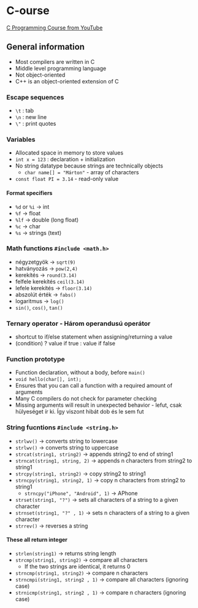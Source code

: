 # C-ourse
[C Programming Course from YouTube](https://www.youtube.com/watch?v=87SH2Cn0s9A&list=LL&index=7&)


## General information
- Most compilers are written in C
- Middle level programming language
- Not object-oriented
- C++ is an object-oriented extension of C

### Escape sequences
- `\t` : tab
- `\n` : new line
- `\"` : print quotes

### Variables
- Allocated space in memory to store values
- `int x = 123` : declaration + initialization
- No string datatype because strings are technically objects
    - `char name[] = "Márton"` - array of characters
- `const float PI = 3.14` - read-only value

#### Format specifiers
- `%d` or `%i`  → int	
- `%f`          → float	
- `%lf`         → double (long float)	
- `%c`          → char	
- `%s`          → strings (text)

### Math functions `#include <math.h>`
- négyzetgyök → `sqrt(9)`
- hatványozás → `pow(2,4)`
- kerekítés → `round(3.14)`
- felfele kerekítés `ceil(3.14)`
- lefele kerekítés → `floor(3.14)`
- abszolút érték → `fabs()`
- logaritmus → `log()`
- `sin()`, `cos()`, `tan()`

### Ternary operator - Három operandusú operátor
- shortcut to if/else statement when assigning/returning a value
- (condition) ? value if true : value if false

### Function prototype
- Function declaration, without a body, before `main()`
- `void hello(char[], int);`
- Ensures that you can call a function with a required amount of arguments
- Many C compilers do not check for parameter checking
- Missing arguments will result in unexpected behavior - lefut, csak hülyeséget ír ki. Így viszont hibát dob és le sem fut

### String fucntions `#include <string.h>`
- `strlwv()` → converts string to lowercase
- `strlwv()` → converts string to uppercase
- `strcat(string1, string2)` → appends string2 to end of string1
- `strncat(string1, string, 2)` → appends n characters from string2 to string1
- `strcpy(string1, string2)` → copy string2 to string1
- `strncpy(string1, string2, 1)` → copy n characters from string2 to string1
    - `strncpy("iPhone", "Android", 1)` → APhone
- `strset(string1, "?")` → sets all characters of a string to a given character
- `strnset(string1, "?" , 1)` → sets n characters of a string to a given character
- `strrev()` → reverses a string

#### These all return integer
- `strlen(string1)` → returns string length
- `strcmp(string1, string2)` → compare all characters
    - If the two strings are identical, it returns 0
- `strncmp(string1, string2)` → compare n characters
- `strncmpi(string1, string2 , 1)` → compare all characters (ignoring case)
- `strnicmp(string1, string2 , 1)` → compare n characters (ignoring case)
